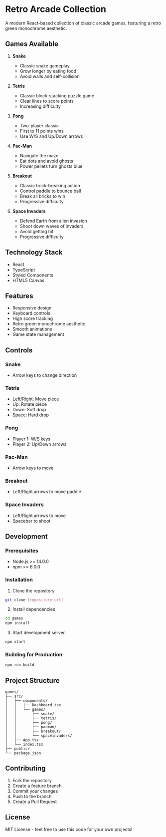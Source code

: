 # Retro Arcade Collection

A modern React-based collection of classic arcade games, featuring a retro green monochrome aesthetic.

## Games Available

1. **Snake**
   - Classic snake gameplay
   - Grow longer by eating food
   - Avoid walls and self-collision

2. **Tetris**
   - Classic block-stacking puzzle game
   - Clear lines to score points
   - Increasing difficulty

3. **Pong**
   - Two-player classic
   - First to 11 points wins
   - Use W/S and Up/Down arrows

4. **Pac-Man**
   - Navigate the maze
   - Eat dots and avoid ghosts
   - Power pellets turn ghosts blue

5. **Breakout**
   - Classic brick-breaking action
   - Control paddle to bounce ball
   - Break all bricks to win
   - Progressive difficulty

6. **Space Invaders**
   - Defend Earth from alien invasion
   - Shoot down waves of invaders
   - Avoid getting hit
   - Progressive difficulty

## Technology Stack

- React
- TypeScript
- Styled Components
- HTML5 Canvas

## Features

- Responsive design
- Keyboard controls
- High score tracking
- Retro green monochrome aesthetic
- Smooth animations
- Game state management

## Controls

### Snake
- Arrow keys to change direction

### Tetris
- Left/Right: Move piece
- Up: Rotate piece
- Down: Soft drop
- Space: Hard drop

### Pong
- Player 1: W/S keys
- Player 2: Up/Down arrows

### Pac-Man
- Arrow keys to move

### Breakout
- Left/Right arrows to move paddle

### Space Invaders
- Left/Right arrows to move
- Spacebar to shoot

## Development

### Prerequisites

- Node.js >= 14.0.0
- npm >= 6.0.0

### Installation

1. Clone the repository
```bash
git clone [repository-url]
```

2. Install dependencies
```bash
cd games
npm install
```

3. Start development server
```bash
npm start
```

### Building for Production

```bash
npm run build
```

## Project Structure

```
games/
├── src/
│   ├── components/
│   │   ├── Dashboard.tsx
│   │   └── games/
│   │       ├── snake/
│   │       ├── tetris/
│   │       ├── pong/
│   │       ├── pacman/
│   │       ├── breakout/
│   │       └── spaceinvaders/
│   ├── App.tsx
│   └── index.tsx
├── public/
└── package.json
```

## Contributing

1. Fork the repository
2. Create a feature branch
3. Commit your changes
4. Push to the branch
5. Create a Pull Request

## License

MIT License - feel free to use this code for your own projects!
